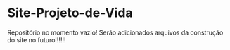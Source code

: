 # Site-Projeto-de-Vida
Repositório no momento vazio! Serão adicionados arquivos da construção do site no futuro!!!!!!
